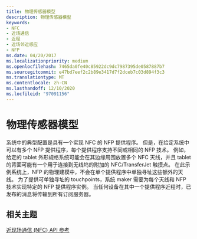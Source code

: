 ```yaml
---
title: 物理传感器模型
description: 物理传感器模型
keywords:
- NFC
- 近场通信
- 近程
- 近场邻近感应
- NFP
ms.date: 04/20/2017
ms.localizationpriority: medium
ms.openlocfilehash: 7465da0fe40c85922dc9dc7987395de0587887b7
ms.sourcegitcommit: e47bd7eef2c2b89e3417d7f2dceb7c03d894f3c3
ms.translationtype: MT
ms.contentlocale: zh-CN
ms.lasthandoff: 12/10/2020
ms.locfileid: "97091156"
---
```

# <a name="physical-sensor-model"></a>物理传感器模型


系统中的典型配置是具有一个实现 NFC 的 NFP 提供程序。 但是，在给定系统中可以有多个 NFP 提供程序，每个提供程序支持不同或相同的 NFP 技术。 例如，给定的 tablet 外形规格系统可能会在其边缘周围放置多个 NFC 天线，并且 tablet 的背面可能有一个用于连接到无线坞的附加的 NFC/TransferJet 触摸点。 在此示例系统上，NFP 的物理建模中，不会在单个提供程序中单独寻址这些额外的天线。 为了提供可单独寻址的 touchpoints，系统 maker 需要为每个天线和 NFP 技术实现特定的 NFP 提供程序实例。 当任何设备在其中一个提供程序近程时，已发布的消息将传输到所有订阅服务器。

 

 
## <a name="related-topics"></a>相关主题
[近现场通信 (NFC) API 参考](/windows-hardware/drivers/ddi/_nfpdrivers/)
